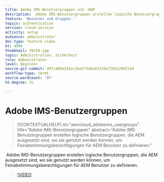 ```yaml
---
title: Adobe IMS-Benutzergruppen und -AEM
description:  Adobe IMS-Benutzergruppen erstellen logische Benutzergruppen, die AEM ausgesetzt sind, wo sie genutzt werden können, um Feinabstimmungsberechtigungen für AEM Benutzer zu definieren.
feature: 'Benutzer und Gruppen '
topics: authentication
version: cloud-service
activity: setup
audience: administrator
doc-type: feature video
kt: 4999
thumbnail: 39150.jpg
topic: Administration, Sicherheit
role: Administrator
level: Beginner
source-git-commit: d9714b9a291ec3ee5f3dba9723de72bb120d2149
workflow-type: tm+mt
source-wordcount: '97'
ht-degree: 3%

---
```



# Adobe IMS-Benutzergruppen

>[!CONTEXTUALHELP]
>id="aemcloud_adobeims_usergroups"
>title="Adobe IMS-Benutzergruppen"
>abstract="Adobe IMS-Benutzergruppen erstellen logische Benutzergruppen, die AEM ausgesetzt sind, wo sie genutzt werden können, um Feinabstimmungsberechtigungen für AEM Benutzer zu definieren."

 Adobe IMS-Benutzergruppen erstellen logische Benutzergruppen, die AEM ausgesetzt sind, wo sie genutzt werden können, um Feinabstimmungsberechtigungen für AEM Benutzer zu definieren.

>[!VIDEO](https://video.tv.adobe.com/v/39150/?quality=12&learn=on)
